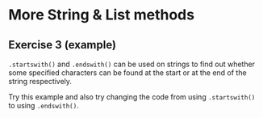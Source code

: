 # More String & List methods
## Exercise 3 (example)

`.startswith()` and `.endswith()` can be used on strings to find out whether some specified characters can be found at the start or at the end of the string respectively.

Try this example and also try changing the code from using `.startswith()` to using `.endswith()`.